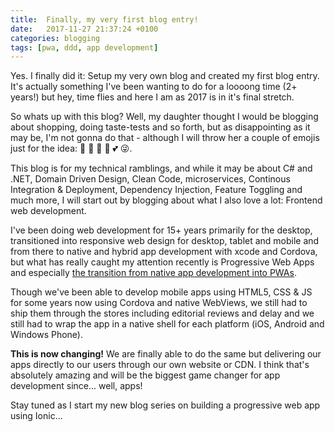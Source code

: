 ```yaml
---
title:  Finally, my very first blog entry!
date:   2017-11-27 21:37:24 +0100
categories: blogging
tags: [pwa, ddd, app development]
---
```


Yes. I finally did it: Setup my very own blog and created my first blog entry. It's actually something I've been wanting to do for a loooong time (2+ years!) but hey, time flies and here I am as 2017 is in it's final stretch.

So whats up with this blog? Well, my daughter thought I would be blogging about shopping, doing taste-tests and so forth, but as disappointing as it may be, I'm not gonna do that - although I will throw her a couple of emojis just for the idea: :dog: :kiss: :princess: :clap: :two_hearts: :stuck_out_tongue_winking_eye:.

This blog is for my technical ramblings, and while it may be about C# and .NET, Domain Driven Design, Clean Code, microservices, Continous Integration & Deployment, Dependency Injection, Feature Toggling and much more, I will start out by blogging about what I also love a lot: Frontend web development.

I've been doing web development for 15+ years primarily for the desktop, transitioned into responsive web design for desktop, tablet and mobile and from there to native and hybrid app development with xcode and Cordova, but what has really caught my attention recently is Progressive Web Apps and especially [the transition from native app development into PWAs](https://joreteg.com/blog/betting-on-the-web).

Though we've been able to develop mobile apps using HTML5, CSS & JS for some years now using Cordova and native WebViews, we still had to ship them through the stores including editorial reviews and delay and we still had to wrap the app in a native shell for each platform (iOS, Android and Windows Phone).

**This is now changing!** We are finally able to do the same but delivering our apps directly to our users through our own website or CDN. I think that's absolutely amazing and will be the biggest game changer for app development since... well, apps!

Stay tuned as I start my new blog series on building a progressive web app using Ionic...
